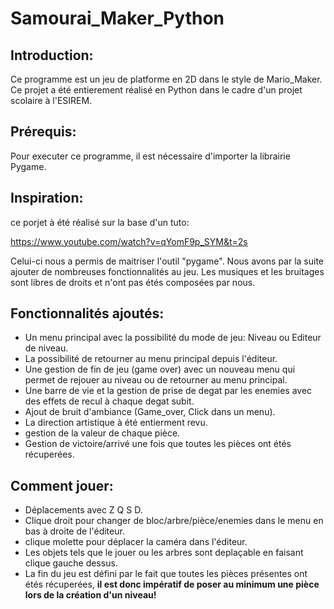 # Samourai_Maker_Python

## Introduction:

Ce programme est un jeu de platforme en 2D dans le style de Mario_Maker.
Ce projet a été entierement réalisé en Python dans le cadre d'un projet scolaire à l'ESIREM.

## Prérequis:
Pour executer ce programme, il est nécessaire d'importer la librairie Pygame.

## Inspiration:
 ce porjet à été réalisé sur la base d'un tuto:
 
 https://www.youtube.com/watch?v=qYomF9p_SYM&t=2s
 
 Celui-ci nous a permis de maitriser l'outil "pygame". Nous avons par la suite ajouter de nombreuses fonctionnalités au jeu.
 Les musiques et les bruitages sont libres de droits et n'ont pas étés composées par nous.
 
 ## Fonctionnalités ajoutés:
 - Un menu principal avec la possibilité du mode de jeu: Niveau ou Editeur de niveau.
 - La possibilité de retourner au menu principal depuis l'éditeur.
 - Une gestion de fin de jeu (game over) avec un nouveau menu qui permet de rejouer au niveau ou  de retourner au menu principal.
 - Une barre de vie et la gestion de prise de degat par les enemies avec des effets de recul à chaque degat subit.
 - Ajout de bruit d'ambiance (Game_over, Click dans un menu).
 - La direction artistique à été entierment revu.
 - gestion de la valeur de chaque pièce.
 - Gestion de victoire/arrivé une fois que toutes les pièces ont étés récuperées.

## Comment jouer:

- Déplacements avec Z Q S D.
- Clique droit pour changer de bloc/arbre/pièce/enemies dans le menu en bas à droite de l'éditeur.
- clique molette pour déplacer la caméra dans l'éditeur.
- Les objets tels que le jouer ou les arbres sont deplaçable en faisant clique gauche dessus.
- La fin du jeu est défini par le fait que toutes les pièces présentes ont étés récuperées, **il est donc impératif de poser au minimum une pièce lors de la création d'un niveau!**
